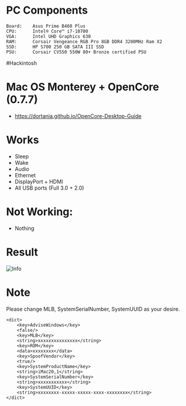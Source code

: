 # PC Components

```
Board:    Asus Prime B460 Plus
CPU:      Intel® Core™ i7-10700 
VGA:      Intel UHD Graphics 630
RAM:      Corsair Vengeance RGB Pro 8GB DDR4 3200MHz Ram X2
SSD:      HP S700 250 GB SATA III SSD
PSU:      Corsair CV550 550W 80+ Bronze certified PSU 
```

#Hackintosh

# Mac OS Monterey  + OpenCore (0.7.7)

- https://dortania.github.io/OpenCore-Desktop-Guide

# Works

- Sleep
- Wake
- Audio
- Ethernet
- DisplayPort + HDMI
- All USB ports (Full 3.0 + 2.0)
# Not Working:
- Nothing

# Result

![Info](/images/Info1.jpg)

# Note

Please change MLB, SystemSerialNumber, SystemUUID as your desire.

```
<dict>
    <key>AdviseWindows</key>
    <false/>
    <key>MLB</key>
    <string>xxxxxxxxxxxxxxx</string>
    <key>ROM</key>
    <data>xxxxxxxx</data>
    <key>SpoofVendor</key>
    <true/>
    <key>SystemProductName</key>
    <string>iMac20,1</string>
    <key>SystemSerialNumber</key>
    <string>xxxxxxxxxxx</string>
    <key>SystemUUID</key>
    <string>xxxxxxxx-xxxxx-xxxxx-xxxx-xxxxxxxx</string>
</dict>
```
